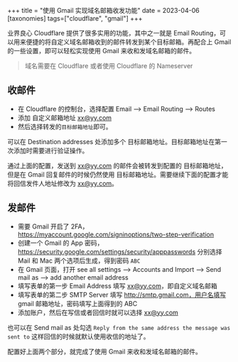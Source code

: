 +++
title = "使用 Gmail 实现域名邮箱收发功能"
date = 2023-04-06
[taxonomies]
tags=["cloudflare", "gmail"]
+++

业界良心 Cloudflare 提供了很多实用的功能，其中之一就是 Email Routing，可以用来便捷的将自定义域名邮箱收到的邮件转发到某个目标邮箱。再配合上 Gmail 的一些设置，即可以轻松实现使用 Gmail 来收和发域名邮箱的邮件。

> 域名需要在 Cloudflare 或者使用 Cloudflare 的 Nameserver

## 收邮件
- 在 Cloudflare 的控制台，选择配置 Email --> Email Routing --> Routes
- 添加 自定义邮箱地址 xx@yy.com
- 然后选择转发的`目标邮箱地址`即可。

可以在 Destination addresses 处添加多个 目标邮箱地址。目标邮箱地址在第一次添加时需要进行验证操作。

通过上面的配置，发送到 xx@yy.com 的邮件会被转发到配置的 目标邮箱地址，但是在 Gmail 回复邮件的时候仍然使用 目标邮箱地址。需要继续下面的配置才能将回信发件人地址修改为 xx@yy.com。
 
## 发邮件
- 需要 Gmail 开启了 2FA，https://myaccount.google.com/signinoptions/two-step-verification
- 创建一个 Gmail 的 App 密码，https://security.google.com/settings/security/apppasswords 分别选择 Mail 和 Mac 两个选项后生成，得到密码 `ABC`
- 在 Gmail 页面，打开 see all settings --> Accounts and Import --> Send mail as --> add another email address
- 填写表单的第一步 Email Address 填写 xx@yy.com，即自定义域名邮箱
- 填写表单的第二步 SMTP Server 填写 http://smtp.gmail.com，用户名填写 gmail 邮箱地址，密码填写上面得到的 ABC
- 添加账户，然后在写信或者回信时就可以选择 xx@yy.com

也可以在 Send mail as 处勾选 `Reply from the same address the message was sent to` 这样回信的时候就默认使用收信的地址了。

配置好上面两个部分，就完成了使用 Gmail 来收和发域名邮箱的邮件。